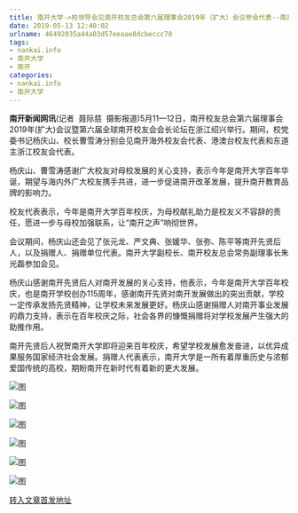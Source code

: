 ```yaml
---
title: 南开大学->校领导会见南开校友总会第六届理事会2019年（扩大）会议参会代表--南开要闻 | nankai.info
date: 2019-05-13 12:40:02
urlname: 46492035a44a03d57eeaae8dcbeccc70
tags: 
- nankai.info
- 南开大学
- 南开
categories:
- nankai.info
- 南开大学
---
```



**南开新闻网讯**(记者  聂际慈  摄影报道)5月11—12日，南开校友总会第六届理事会2019年(扩大)会议暨第六届全球南开校友会会长论坛在浙江绍兴举行。期间，校党委书记杨庆山、校长曹雪涛分别会见南开海外校友会代表、港澳台校友代表和东道主浙江校友会代表。

杨庆山、曹雪涛感谢广大校友对母校发展的关心支持，表示今年是南开大学百年华诞，期望与海内外广大校友携手共进，进一步促进南开改革发展，提升南开教育品牌的影响力。

校友代表表示，今年是南开大学百年校庆，为母校献礼助力是校友义不容辞的责任，愿进一步与母校加强联系，让“南开之声”响彻世界。

会议期间，杨庆山还会见了张元龙、严文典、张媛华、张弥、陈平等南开先贤后人，以及捐赠人、捐赠单位代表。南开大学副校长、南开校友总会常务副理事长朱光磊参加会见。

杨庆山感谢南开先贤后人对南开发展的关心支持，他表示，今年是南开大学百年校庆，也是南开学校创办115周年，感谢南开先贤对南开发展做出的突出贡献，学校一定传承发扬先贤精神，让学校未来发展更好。杨庆山感谢捐赠人对南开事业发展的鼎力支持，表示在百年校庆之际，社会各界的慷慨捐赠将对学校发展产生强大的助推作用。

南开先贤后人祝贺南开大学即将迎来百年校庆，希望学校发展愈发奋进，以优异成果服务国家经济社会发展。捐赠人代表表示，南开大学是一所有着厚重历史与浓郁爱国传统的高校，期盼南开在新时代有着新的更大发展。



![图](http://news.nankai.edu.cn/pic/0/00/35/41/354129_732580.jpg)

![图](http://news.nankai.edu.cn/pic/0/00/35/41/354125_036293.jpg)

![图](http://news.nankai.edu.cn/pic/0/00/35/41/354128_176957.jpg)

![图](http://news.nankai.edu.cn/pic/0/00/35/41/354124_860526.jpg)

![图](http://news.nankai.edu.cn/pic/0/00/35/41/354127_923801.jpg)

![图](http://news.nankai.edu.cn/pic/0/00/35/41/354126_821307.jpg)

[转入文章首发地址](http://news.nankai.edu.cn/nkyw/system/2019/05/13/000450774.shtml)